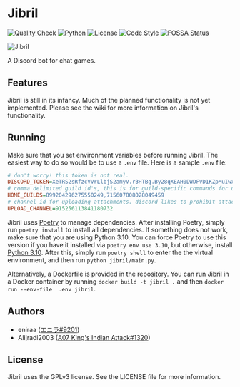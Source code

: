 # Jibril

[![Quality Check](https://github.com/eniraa/jibril/actions/workflows/quality.yml/badge.svg)](https://github.com/eniraa/jibril/actions/workflows/quality.yml)
[![Python](https://img.shields.io/static/v1?label=Python&message=3.10&color=blue&logo=Python&style=flat)](https://www.python.org/downloads/)
[![License](https://img.shields.io/github/license/eniraa/jibril?style=flat)](./LICENSE)
[![Code Style](https://img.shields.io/static/v1?label=code%20style&message=black&color=000000&style=flat)](https://github.com/psf/black)
[![FOSSA Status](https://app.fossa.com/api/projects/custom%2B26877%2Fgithub.com%2Feniraa%2Fjibril.svg?type=small)](https://app.fossa.com/projects/custom%2B26877%2Fgithub.com%2Feniraa%2Fjibril?ref=badge_small)

![Jibril](https://doggo.ninja/EDdDZE.png)

A Discord bot for chat games.

## Features

Jibril is still in its infancy. Much of the planned functionality is not yet implemented. Please see the wiki for more information on Jibril's functionality.

## Running

Make sure that you set environment variables before running Jibril. The easiest way to do so would be to use a `.env` file. Here is a sample `.env` file:

```ini
# don't worry! this token is not real.
DISCORD_TOKEN=XeTRS2sRfzcVVrLlbjS2amyV.r3HTBg.By28qXEAH0DWDFVD1KZpMuIwxc8
# comma delimited guild id's, this is for guild-specific commands for quick debugging. omit this line in production.
HOME_GUILDS=899204296275550249,715607808028049459
# channel id for uploading attachments. discord likes to prohibit attachments in slash commands, so this is a workaround.
UPLOAD_CHANNEL=915256113841180732
```

Jibril uses [Poetry](https://python-poetry.org/docs/#installation) to manage dependencies. After installing Poetry, simply run `poetry install` to install all dependencies. If something does not work, make sure that you are using Python 3.10. You can force Poetry to use this version if you have it installed via `poetry env use 3.10`, but otherwise, install [Python 3.10](https://www.python.org/downloads/). After this, simply run `poetry shell` to enter the the virtual environment, and then run `python jibril/main.py`.

Alternatively, a Dockerfile is provided in the repository. You can run Jibril in a Docker container by running `docker build -t jibril .` and then `docker run --env-file  .env jibril`.

## Authors

- eniraa ([エニラ#9201](https://canary.discord.com/users/393172660630323200))
- Alijradi2003 ([A07 King's Indian Attack#1320](https://canary.discord.com/users/660929334969761792))

## License

Jibril uses the GPLv3 license. See the LICENSE file for more information.
